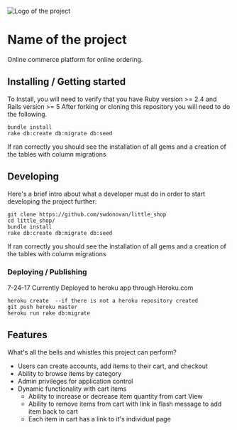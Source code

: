 ![Logo of the project](http://www.bootscootbikes.com/wp-content/uploads/2013/10/Boot-Scoot-logo-long.png)

# Name of the project
Online commerce platform for online ordering.

## Installing / Getting started

To Install, you will need to verify that you have Ruby version >= 2.4 and Rails version >= 5
After forking or cloning this repository you will need to do the following.

```shell
bundle install
rake db:create db:migrate db:seed
```

If ran correctly you should see the installation of all gems and a creation of the tables with column migrations

## Developing

Here's a brief intro about what a developer must do in order to start developing
the project further:

```shell
git clone https://github.com/swdonovan/little_shop
cd little_shop/
bundle install
rake db:create db:migrate db:seed
```

If ran correctly you should see the installation of all gems and a creation of the tables with column migrations

<!-- ### Building

If your project needs some additional steps for the developer to build the
project after some code changes, state them here:

```shell
./configure
make
make install
```

Here again you should state what actually happens when the code above gets
executed. -->

### Deploying / Publishing

7-24-17 Currently Deployed to heroku app through Heroku.com

```shell
heroku create  --if there is not a heroku repository created
git push heroku master
heroku run rake db:migrate
```

## Features

What's all the bells and whistles this project can perform?
* Users can create accounts, add items to their cart, and checkout
* Ability to browse items by category
* Admin privileges for application control
* Dynamic functionality with cart items
  - Ability to increase or decrease item quantity from cart View
  - Ability to remove items from cart with link in flash message to add item back to cart
  - Each item in cart has a link to it's individual page
